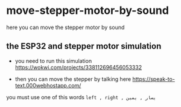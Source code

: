 # move-stepper-motor-by-sound

here you can move the stepper motor by sound

## the ESP32 and stepper motor simulation
- you need to run this simulation https://wokwi.com/projects/338112696456053332

- then you can move the stepper by talking here https://speak-to-text.000webhostapp.com/  

you must use one of this words `left , right , يسار , يمين`



<p align="">
<!-- <a href="https://youtu.be/Y5kLeqTc6Zk">
<img src="https://docs.simplefoc.com/extras/Images/youtube.png"  height="320px"> -->
</a>
</p>


